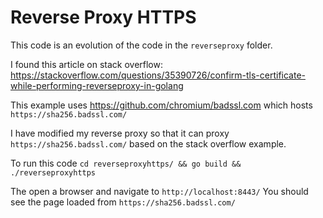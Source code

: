 # Reverse Proxy HTTPS

This code is an evolution of the code in the `reverseproxy` folder.

I found this article on stack overflow:
https://stackoverflow.com/questions/35390726/confirm-tls-certificate-while-performing-reverseproxy-in-golang

This example uses https://github.com/chromium/badssl.com which hosts `https://sha256.badssl.com/`

I have modified my reverse proxy so that it can proxy `https://sha256.badssl.com/` based on the stack overflow example.

To run this code
`cd reverseproxyhttps/ && go build && ./reverseproxyhttps`

The open a browser and navigate to `http://localhost:8443/`
You should see the page loaded from `https://sha256.badssl.com/`
